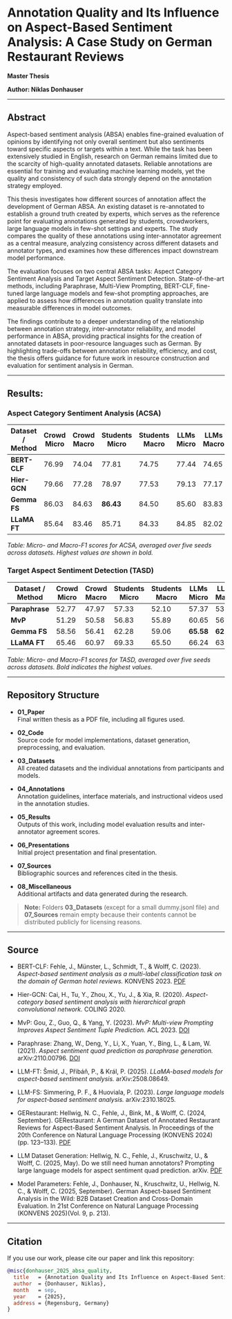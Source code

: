 # Annotation Quality and Its Influence on Aspect-Based Sentiment Analysis: A Case Study on German Restaurant Reviews  

**Master Thesis** <br>

**Author: Niklas Donhauser** 

---

## Abstract  

Aspect-based sentiment analysis (ABSA) enables fine-grained evaluation of opinions by identifying not only overall sentiment but also sentiments toward specific aspects or targets within a text.
While the task has been extensively studied in English, research on German remains limited due to the scarcity of high-quality annotated datasets.
Reliable annotations are essential for training and evaluating machine learning models, yet the quality and consistency of such data strongly depend on the annotation strategy employed.

This thesis investigates how different sources of annotation affect the development of German ABSA.
An existing dataset is re-annotated to establish a ground truth created by experts, which serves as the reference point for evaluating annotations generated by students, crowdworkers, large language models in few-shot settings and experts.
The study compares the quality of these annotations using inter-annotator agreement as a central measure, analyzing consistency across different datasets and annotator types, and examines how these differences impact downstream model performance.

The evaluation focuses on two central ABSA tasks: Aspect Category Sentiment Analysis and Target Aspect Sentiment Detection.
State-of-the-art methods, including Paraphrase, Multi-View Prompting, BERT-CLF, fine-tuned large language models and few-shot prompting approaches, are applied to assess how differences in annotation quality translate into measurable differences in model outcomes.

The findings contribute to a deeper understanding of the relationship between annotation strategy, inter-annotator reliability, and model performance in ABSA, providing practical insights for the creation of annotated datasets in poor-resource languages such as German. By highlighting trade-offs between annotation reliability, efficiency, and cost, the thesis offers guidance for future work in resource construction and evaluation for sentiment analysis in German.

<hr>

## Results:
### Aspect Category Sentiment Analysis (ACSA)

| **Dataset / Method** | **Crowd Micro** | **Crowd Macro** | **Students Micro** | **Students Macro** | **LLMs Micro** | **LLMs Macro** | **Experts Micro** | **Experts Macro** |
|-----------------------|-----------------|-----------------|---------------------|---------------------|----------------|----------------|-------------------|-------------------|
| **BERT-CLF**         | 76.99           | 74.04           | 77.81               | 74.75               | 77.44          | 74.65          | **78.26**         | 75.17             |
| **Hier-GCN**         | 79.66           | 77.28           | 78.97               | 77.53               | 79.13          | 77.17          | **79.78**         | 78.13             |
| **Gemma FS**         | 86.03           | 84.63           | **86.43**           | 84.50               | 85.60          | 83.83          | 86.29             | 84.62             |
| **LLaMA FT**         | 85.64           | 83.46           | 85.71               | 84.33               | 84.85          | 82.02          | **86.39**         | 83.12             |

*Table: Micro- and Macro-F1 scores for ACSA, averaged over five seeds across datasets. Highest values are shown in bold.*


### Target Aspect Sentiment Detection (TASD)

| **Dataset / Method** | **Crowd Micro** | **Crowd Macro** | **Students Micro** | **Students Macro** | **LLMs Micro** | **LLMs Macro** | **Experts Micro** | **Experts Macro** |
|-----------------------|-----------------|-----------------|---------------------|---------------------|----------------|----------------|-------------------|-------------------|
| **Paraphrase**        | 52.77           | 47.97           | 57.33               | 52.10               | 57.37          | 53.06          | **61.65**         | 56.24             |
| **MvP**               | 51.29           | 50.58           | 56.83               | 55.89               | 60.65          | 56.95          | **64.01**         | 59.42             |
| **Gemma FS**          | 58.56           | 56.41           | 62.28               | 59.06               | **65.58**      | **62.30**      | 63.38             | 58.74             |
| **LLaMA FT**          | 65.46           | 60.97           | 69.33               | 65.50               | 66.24          | 63.20          | **71.47**         | **67.40**         |

*Table: Micro- and Macro-F1 scores for TASD, averaged over five seeds across datasets. Bold indicates the highest values.*

<hr>

## Repository Structure  

- **01_Paper**  
  Final written thesis as a PDF file, including all figures used.  

- **02_Code**  
  Source code for model implementations, dataset generation, preprocessing, and evaluation.  

- **03_Datasets**  
  All created datasets and the individual annotations from participants and models.  

- **04_Annotations**  
  Annotation guidelines, interface materials, and instructional videos used in the annotation studies.  

- **05_Results**  
  Outputs of this work, including model evaluation results and inter-annotator agreement scores.  

- **06_Presentations**  
  Initial project presentation and final presentation.  

- **07_Sources**  
  Bibliographic sources and references cited in the thesis.  

- **08_Miscellaneous**  
  Additional artifacts and data generated during the research.  

> **Note:** Folders **03_Datasets** (except for a small dummy.jsonl file) and **07_Sources** remain empty because their contents cannot be distributed publicly for licensing reasons.
<hr>

## Source 

- BERT-CLF: Fehle, J., Münster, L., Schmidt, T., & Wolff, C. (2023). *Aspect-based sentiment analysis as a multi-label classification task on the domain of German hotel reviews.* KONVENS 2023. [PDF](https://aclanthology.org/2023.konvens-main.21.pdf)  

- Hier-GCN: Cai, H., Tu, Y., Zhou, X., Yu, J., & Xia, R. (2020). *Aspect-category based sentiment analysis with hierarchical graph convolutional network.* COLING 2020.  

- MvP: Gou, Z., Guo, Q., & Yang, Y. (2023). *MvP: Multi-view Prompting Improves Aspect Sentiment Tuple Prediction.* ACL 2023. [DOI](https://doi.org/10.18653/v1/2023.acl-long.240)  

- Paraphrase: Zhang, W., Deng, Y., Li, X., Yuan, Y., Bing, L., & Lam, W. (2021). *Aspect sentiment quad prediction as paraphrase generation.* arXiv:2110.00796. [DOI](https://doi.org/10.48550/arXiv.2110.00796)  

- LLM-FT: Šmíd, J., Přibáň, P., & Král, P. (2025). *LLaMA-based models for aspect-based sentiment analysis.* arXiv:2508.08649.  

- LLM-FS: Simmering, P. F., & Huoviala, P. (2023). *Large language models for aspect-based sentiment analysis.* arXiv:2310.18025.  

- GERestaurant: Hellwig, N. C., Fehle, J., Bink, M., & Wolff, C. (2024, September). GERestaurant: A German Dataset of Annotated Restaurant Reviews for Aspect-Based Sentiment Analysis. In Proceedings of the 20th Conference on Natural Language Processing (KONVENS 2024) (pp. 123–133). [PDF](https://doi.org/10.48550/arXiv.2408.07955)
- LLM Dataset Generation: Hellwig, N. C., Fehle, J., Kruschwitz, U., & Wolff, C. (2025, May). Do we still need human annotators? Prompting large language models for aspect sentiment quad prediction. arXiv. [PDF](https://doi.org/10.48550/arXiv.2502.13044)

- Model Parameters: Fehle, J., Donhauser, N., Kruschwitz, U., Hellwig, N. C., & Wolff, C. (2025, September). German Aspect-based Sentiment Analysis in the Wild: B2B Dataset Creation and Cross-Domain Evaluation. In 21st Conference on Natural Language Processing (KONVENS 2025)(Vol. 9, p. 213).

<hr>
 
## Citation  

If you use our work, please cite our paper and link this repository:  

```bibtex
@misc{donhauser_2025_absa_quality,  
  title   = {Annotation Quality and Its Influence on Aspect-Based Sentiment Analysis: A Case Study on German Restaurant Reviews},  
  author  = {Donhauser, Niklas},  
  month   = sep,  
  year    = {2025},  
  address = {Regensburg, Germany}  
}  
```